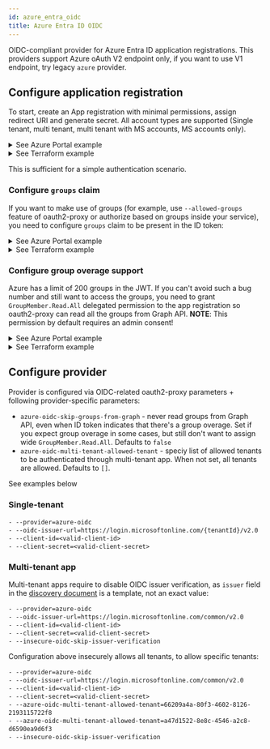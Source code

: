 ```yaml
---
id: azure_entra_oidc
title: Azure Entra ID OIDC
---
```

OIDC-compliant provider for Azure Entra ID application registrations. This providers support Azure oAuth V2 endpoint only, if you want to use V1 endpoint, try legacy `azure` provider.

## Configure application registration
To start, create an App registration with minimal permissions, assign redirect URI and generate secret. All account types are supported (Single tenant, multi tenant, multi tenant with MS accounts, MS accounts only).
<details>
    <summary>See Azure Portal example</summary>
    <IMG src="azure-entra/create-app-reg.gif"  alt="Create app registration"/>

When created with Portal, App registration automatically creates a delegated API permission for `User.Read`. 
</details>

<details>
    <summary>See Terraform example</summary>

    resource "azuread_application" "auth" {
        display_name     = "oauth2-proxy"
        sign_in_audience = "AzureADMyOrg" # Others are also supported

        web {
            redirect_uris = [
                "https://podinfo.lakis.tech/oauth2/callback",
            ]
        }

        required_resource_access {
            resource_app_id = "00000003-0000-0000-c000-000000000000" # Microsoft Graph
            resource_access {
                id   = "e1fe6dd8-ba31-4d61-89e7-88639da4683d" # User.Read delegated
                type = "Scope"
            }
        }
    }

    resource "azuread_application_password" "apppass" {
        application_id = azuread_application.auth.id
    }

</details>

This is sufficient for a simple authentication scenario.

### Configure `groups` claim
If you want to make use of groups (for example, use `--allowed-groups` feature of oauth2-proxy or authorize based on groups inside your service), you need to configure `groups` claim to be present in the ID token:
<details>
    <summary>See Azure Portal example</summary>
    <IMG src="azure-entra/create-groups-claim.gif"  alt="Add groups claim"/>
</details>
<details>
    <summary>See Terraform example</summary>

    resource "azuread_application" "auth" {
        display_name     = "oauth2-proxy"
        sign_in_audience = "AzureADMyOrg" # Other alre also supported

        group_membership_claims = [
            "SecurityGroup"
        ]
        optional_claims {
            id_token {
                name = "groups"
            }
        }

        web {
            redirect_uris = [
                "https://podinfo.lakis.tech/oauth2/callback",
            ]
        }

        required_resource_access {
            resource_app_id = "00000003-0000-0000-c000-000000000000" # Microsoft Graph
            resource_access {
                id   = "e1fe6dd8-ba31-4d61-89e7-88639da4683d" # User.Read delegated
                type = "Scope"
            }
        }
    }

    resource "azuread_application_password" "apppass" {
        application_id = azuread_application.auth.id
    }

</details>


### Configure group overage support
Azure has a limit of 200 groups in the JWT. If you can't avoid such a bug number and still want to access the groups, you need to grant `GroupMember.Read.All` delegated permission to the app registration so oauth2-proxy can read all the groups from Graph API. **NOTE**: This permission by default requires an admin consent!
<details>
    <summary>See Azure Portal example</summary>
    <IMG src="azure-entra/group-overage-permission.gif"  alt="Assign permission for group overage"/>
</details>
<details>
    <summary>See Terraform example</summary>

    resource "azuread_application" "auth" {
        display_name     = "oauth2-proxy"
        sign_in_audience = "AzureADMyOrg" # Other alre also supported

        group_membership_claims = [
            "SecurityGroup"
        ]
        optional_claims {
            id_token {
                name = "groups"
            }
        }

        web {
            redirect_uris = [
                "https://podinfo.lakis.tech/oauth2/callback",
            ]
        }

        required_resource_access {
            resource_app_id = "00000003-0000-0000-c000-000000000000" # Microsoft Graph
            resource_access {
                id   = "e1fe6dd8-ba31-4d61-89e7-88639da4683d" # User.Read delegated
                type = "Scope"
            }
            
            resource_access {
                id   = "bc024368-1153-4739-b217-4326f2e966d0" # GroupMember.Read.All delegated - admin consent required
                type = "Scope"
            }

        }
    }

    resource "azuread_application_password" "apppass" {
        application_id = azuread_application.auth.id
    }

Admin consent is required after creation by Terraform
</details>

## Configure provider
Provider is configured via OIDC-related oauth2-proxy parameters + following provider-specific parameters:
* `azure-oidc-skip-groups-from-graph` - never read groups from Graph API, even when ID token indicates that there's a group overage. Set if you expect group overage in some cases, but still don't want to assign wide `GroupMember.Read.All`. Defaults to `false`
* `azure-oidc-multi-tenant-allowed-tenant` - speciy list of allowed tenants to be authenticated through multi-tenant app. When not set, all tenants are allowed. Defaults to `[]`.

See examples below

### Single-tenant

```
- --provider=azure-oidc
- --oidc-issuer-url=https://login.microsoftonline.com/{tenantId}/v2.0
- --client-id=<valid-client-id>
- --client-secret=<valid-client-secret>
```


### Multi-tenant app
Multi-tenant apps require to disable OIDC issuer verification, as `issuer` field in the [discovery document](https://login.microsoftonline.com/common/v2.0/.well-known/openid-configuration) is a template, not an exact value:
```
- --provider=azure-oidc
- --oidc-issuer-url=https://login.microsoftonline.com/common/v2.0
- --client-id=<valid-client-id>
- --client-secret=<valid-client-secret>
- --insecure-oidc-skip-issuer-verification
```

Configuration above insecurely allows all tenants, to allow specific tenants:
```
- --provider=azure-oidc
- --oidc-issuer-url=https://login.microsoftonline.com/common/v2.0
- --client-id=<valid-client-id>
- --client-secret=<valid-client-secret>
- --azure-oidc-multi-tenant-allowed-tenant=66209a4a-80f3-4602-8126-2193115722f8
- --azure-oidc-multi-tenant-allowed-tenant=a47d1522-8e8c-4546-a2c8-d6590ea9d6f3
- --insecure-oidc-skip-issuer-verification
```
